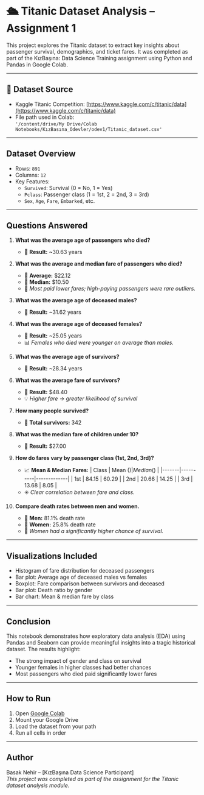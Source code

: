 # 🛳️ Titanic Dataset Analysis – Assignment 1

This project explores the Titanic dataset to extract key insights about passenger survival, demographics, and ticket fares. It was completed as part of the KızBaşına: Data Science Training assignment using Python and Pandas in Google Colab.

---

## 📁 Dataset Source

- Kaggle Titanic Competition: [https://www.kaggle.com/c/titanic/data](https://www.kaggle.com/c/titanic/data)
- File path used in Colab:  
  `'/content/drive/My Drive/Colab Notebooks/KızBasına_Odevler/odev1/Titanic_dataset.csv'`

---


## Dataset Overview

- Rows: `891`
- Columns: `12`
- Key Features:
  - `Survived`: Survival (0 = No, 1 = Yes)
  - `Pclass`: Passenger class (1 = 1st, 2 = 2nd, 3 = 3rd)
  - `Sex`, `Age`, `Fare`, `Embarked`, etc.

---

## Questions Answered

1. **What was the average age of passengers who died?**
   - 📌 **Result:** ~30.63 years

2. **What was the average and median fare of passengers who died?**
   - 📌 **Average:** $22.12  
   - 📌 **Median:** $10.50  
   - 🧯 *Most paid lower fares; high-paying passengers were rare outliers.*

3. **What was the average age of deceased males?**
   - 📌 **Result:** ~31.62 years

4. **What was the average age of deceased females?**
   - 📌 **Result:** ~25.05 years  
   - 📊 *Females who died were younger on average than males.*

5. **What was the average age of survivors?**
   - 📌 **Result:** ~28.34 years

6. **What was the average fare of survivors?**
   - 📌 **Result:** $48.40  
   - 💡 *Higher fare → greater likelihood of survival*

7. **How many people survived?**
   - 📌 **Total survivors:** 342

8. **What was the median fare of children under 10?**
   - 📌 **Result:** $27.00

9. **How do fares vary by passenger class (1st, 2nd, 3rd)?**
   - 📈 **Mean & Median Fares:**
     | Class | Mean ($) | Median ($) |
     |-------|----------|-------------|
     | 1st   | 84.15    | 60.29       |
     | 2nd   | 20.66    | 14.25       |
     | 3rd   | 13.68    | 8.05        |
   - ✳️ *Clear correlation between fare and class.*

10. **Compare death rates between men and women.**
    - 🧔 **Men:** 81.1% death rate  
    - 👩 **Women:** 25.8% death rate  
    - 📌 *Women had a significantly higher chance of survival.*

---

## Visualizations Included

- Histogram of fare distribution for deceased passengers
- Bar plot: Average age of deceased males vs females
- Boxplot: Fare comparison between survivors and deceased
- Bar plot: Death ratio by gender
- Bar chart: Mean & median fare by class

---

## Conclusion

This notebook demonstrates how exploratory data analysis (EDA) using Pandas and Seaborn can provide meaningful insights into a tragic historical dataset. The results highlight:

- The strong impact of gender and class on survival
- Younger females in higher classes had better chances
- Most passengers who died paid significantly lower fares

---

## How to Run

1. Open [Google Colab](https://colab.research.google.com/)
2. Mount your Google Drive
3. Load the dataset from your path
4. Run all cells in order

---

## Author

Basak Nehir – [KızBaşına Data Science Participant]  
_This project was completed as part of the assignment for the Titanic dataset analysis module._

